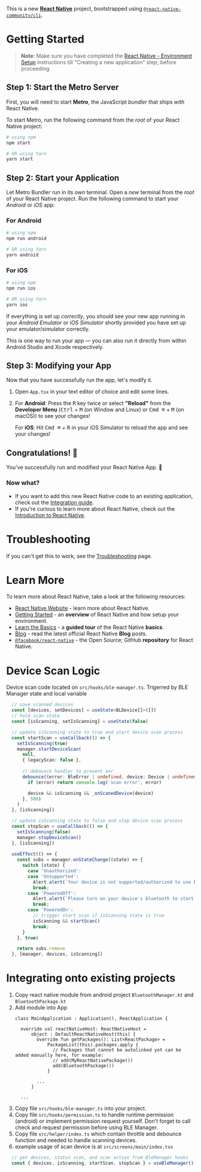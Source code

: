 This is a new [**React Native**](https://reactnative.dev) project, bootstrapped using [`@react-native-community/cli`](https://github.com/react-native-community/cli).

# Getting Started

>**Note**: Make sure you have completed the [React Native - Environment Setup](https://reactnative.dev/docs/environment-setup) instructions till "Creating a new application" step, before proceeding.

## Step 1: Start the Metro Server

First, you will need to start **Metro**, the JavaScript _bundler_ that ships _with_ React Native.

To start Metro, run the following command from the _root_ of your React Native project:

```bash
# using npm
npm start

# OR using Yarn
yarn start
```

## Step 2: Start your Application

Let Metro Bundler run in its _own_ terminal. Open a _new_ terminal from the _root_ of your React Native project. Run the following command to start your _Android_ or _iOS_ app:

### For Android

```bash
# using npm
npm run android

# OR using Yarn
yarn android
```

### For iOS

```bash
# using npm
npm run ios

# OR using Yarn
yarn ios
```

If everything is set up _correctly_, you should see your new app running in your _Android Emulator_ or _iOS Simulator_ shortly provided you have set up your emulator/simulator correctly.

This is one way to run your app — you can also run it directly from within Android Studio and Xcode respectively.

## Step 3: Modifying your App

Now that you have successfully run the app, let's modify it.

1. Open `App.tsx` in your text editor of choice and edit some lines.
2. For **Android**: Press the <kbd>R</kbd> key twice or select **"Reload"** from the **Developer Menu** (<kbd>Ctrl</kbd> + <kbd>M</kbd> (on Window and Linux) or <kbd>Cmd ⌘</kbd> + <kbd>M</kbd> (on macOS)) to see your changes!

   For **iOS**: Hit <kbd>Cmd ⌘</kbd> + <kbd>R</kbd> in your iOS Simulator to reload the app and see your changes!

## Congratulations! :tada:

You've successfully run and modified your React Native App. :partying_face:

### Now what?

- If you want to add this new React Native code to an existing application, check out the [Integration guide](https://reactnative.dev/docs/integration-with-existing-apps).
- If you're curious to learn more about React Native, check out the [Introduction to React Native](https://reactnative.dev/docs/getting-started).

# Troubleshooting

If you can't get this to work, see the [Troubleshooting](https://reactnative.dev/docs/troubleshooting) page.

# Learn More

To learn more about React Native, take a look at the following resources:

- [React Native Website](https://reactnative.dev) - learn more about React Native.
- [Getting Started](https://reactnative.dev/docs/environment-setup) - an **overview** of React Native and how setup your environment.
- [Learn the Basics](https://reactnative.dev/docs/getting-started) - a **guided tour** of the React Native **basics**.
- [Blog](https://reactnative.dev/blog) - read the latest official React Native **Blog** posts.
- [`@facebook/react-native`](https://github.com/facebook/react-native) - the Open Source; GitHub **repository** for React Native.

#  Device Scan Logic
Device scan code located on `src/hooks/ble-manager.ts`. Trigerred by BLE Manager state and local variable
```ts
  // save scanned devices
  const [devices, setDevices] = useState<BLDevice[]>([])
  // hold scan state
  const [isScanning, setIsScanning] = useState(false)

  // update isScanning state to true and start device scan process
  const startScan = useCallback(() => { 
    setIsScanning(true) 
    manager.startDeviceScan(
      null,
      { legacyScan: false },
      
      // debounce handler to prevent anr
      debounce((error: BleError | undefined, device: Device | undefined) => {
        if (error) return console.log('scan error', error)

        device && isScanning && _onScanedDevice(device)
      }, 500)
    )
  }, [isScanning])

  // update isScanning state to false and stop device scan process
  const stopScan = useCallback(() => { 
    setIsScanning(false) 
    manager.stopDeviceScan()
  }, [isScanning])
  
  useEffect(() => {
    const subs = manager.onStateChange((state) => {
      switch (state) {
        case 'Unauthorized':
        case 'Unsupported':
          Alert.alert(`Your device is not supported/authorized to use BluetoothLE`)
          break;
        case 'PoweredOff':
          Alert.alert(`Please turn on your device's bluetooth to start scanning`)
          break;
        case 'PoweredOn':
          // trigger start scan if isScanning state is true
          isScanning && startScan()
          break;
      }
    }, true)

    return subs.remove
  }, [manager, devices, isScanning])
```

# Integrating onto existing projects

1. Copy react native module from android project `BluetoothManager.kt` and `BluetoothPackage.kt`
2. Add module into App
   ```
   class MainApplication : Application(), ReactApplication {

     override val reactNativeHost: ReactNativeHost =
         object : DefaultReactNativeHost(this) {
           override fun getPackages(): List<ReactPackage> =
               PackageList(this).packages.apply {
                 // Packages that cannot be autolinked yet can be added manually here, for example:
                 // add(MyReactNativePackage())
                 add(BluetoothPackage())
               }
   
           ...
         }
   
     ...
   ``` 
3. Copy file `src/hooks/ble-manager.ts` into your project.
4. Copy file `src/hooks/permission.ts` to handle runtime permission (android) or implement permission request yourself. Don't forget to call check and request permission before using BLE Manager.
5. Copy file `src/helper/index.ts` which contain throttle and debounce function and needed to handle scanning devices.
6. example usage of scan device is at `src/screens/main/index.tsx`
```ts
  // get devices, status scan, and scan action from BleManager hooks
  const { devices, isScanning, startScan, stopScan } = useBleManager()

```

